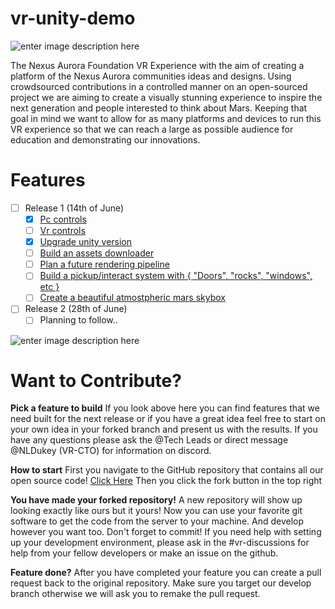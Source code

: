 
# vr-unity-demo

![enter image description here](http://h2847766.stratoserver.net/pydio/public/292cda38e/dl/SpaceSuit-CaliD-Banner.png?ct=true)

The Nexus Aurora Foundation VR Experience with the aim of creating a platform of the Nexus Aurora communities ideas and designs. Using crowdsourced contributions in a controlled manner on an open-sourced project we are aiming to create a visually stunning experience to inspire the next generation and people interested to think about Mars. Keeping that goal in mind we want to allow for as many platforms and devices to run this VR experience so that we can reach a large as possible audience for education and demonstrating our innovations.

# Features 

 - [ ] Release 1 (14th of June)
	 - [x] [Pc controls](https://github.com/Nexus-Aurora/vr-unity-demo/issues/12)
	 - [ ] [Vr controls](https://github.com/Nexus-Aurora/vr-unity-demo/issues/7)
	 - [x] [Upgrade unity version](https://github.com/Nexus-Aurora/vr-unity-demo/issues/6)
	 - [ ] [Build an assets downloader](https://github.com/Nexus-Aurora/vr-unity-demo/issues/8)
	 - [ ] [Plan a future rendering pipeline](https://github.com/Nexus-Aurora/vr-unity-demo/issues/10)
	 - [ ] [Build a pickup/interact system with { "Doors", "rocks", "windows", etc }](https://github.com/Nexus-Aurora/vr-unity-demo/issues/9)
	 - [ ] [Create a beautiful atmostpheric mars skybox](https://github.com/Nexus-Aurora/vr-unity-demo/issues/11)
 - [ ] Release 2 (28th of June)
	 - [ ] Planning to follow..

![enter image description here](http://h2847766.stratoserver.net/pydio/public/69fe889fd/dl/Social-Media-Post-Suggestion.png?ct=true)

# Want to Contribute?
**Pick a feature to build** If you look above here you can find features that we need built for the next release or if you have a great idea feel free to start on your own idea in your forked branch and present us with the results. If you have any questions please ask the @Tech Leads or direct message @NLDukey (VR-CTO) for information on discord. 

**How to start** First you navigate to the GitHub repository that contains all our open source code! [ Click Here](https://github.com/Nexus-Aurora/vr-unity-demo "https://github.com/Nexus-Aurora/vr-unity-demo") Then you click the fork button in the top right 

**You have made your forked repository!** A new repository will show up looking exactly like ours but it yours! Now you can use your favorite git software to get the code from the server to your machine. And develop however you want too. Don't forget to commit! If you need help with setting up your development environment, please ask in the #vr-discussions for help from your fellow developers or make an issue on the github. 

**Feature done?** After you have completed your feature you can create a pull request back to the original repository. Make sure you target our develop branch otherwise we will ask you to remake the pull request.


